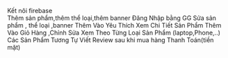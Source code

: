 Kết nôi firebase	
Thêm sản phẩm,thêm thể loại,thêm banner Đăng Nhập bằng GG	Sửa sản phẩm , thể loại ,banner Thêm Vào Yêu Thích Xem Chi Tiết Sản Phẩm Thêm Vào Giỏ Hàng ,Chỉnh Sửa Xem Theo Từng Loại Sản Phẩm (laptop,Phone,..) Các Sản Phẩm Tương Tự Viết Review sau khi mua hàng Thanh Toán(tiền mặt)

